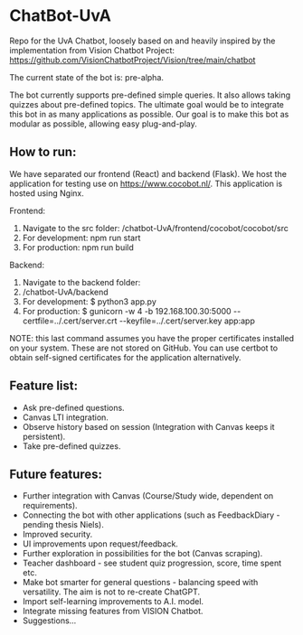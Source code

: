 # ChatBot-UvA
Repo for the UvA Chatbot, loosely based on and heavily inspired by the implementation from Vision Chatbot Project: https://github.com/VisionChatbotProject/Vision/tree/main/chatbot

The current state of the bot is: pre-alpha.

The bot currently supports pre-defined simple queries. It also allows taking quizzes about pre-defined topics. The ultimate goal would be to integrate this bot in as many applications as possible.
Our goal is to make this bot as modular as possible, allowing easy plug-and-play.

## How to run:

We have separated our frontend (React) and backend (Flask). We host the application for testing use on https://www.cocobot.nl/. This application is hosted using Nginx.

Frontend:
1) Navigate to the src folder: 
/chatbot-UvA/frontend/cocobot/cocobot/src
2) For development: npm run start
3) For production: npm run build

Backend:
1) Navigate to the backend folder:
2) /chatbot-UvA/backend
3) For development:
    $ python3 app.py
5) For production:
    $ gunicorn -w 4 -b 192.168.100.30:5000 --certfile=../.cert/server.crt --keyfile=../.cert/server.key app:app

NOTE: this last command assumes you have the proper certificates installed on your system. These are not stored on GitHub. You can use certbot to obtain self-signed certificates for the application alternatively.

## Feature list:
- Ask pre-defined questions.
- Canvas LTI integration.
- Observe history based on session (Integration with Canvas keeps it persistent).
- Take pre-defined quizzes.

## Future features:
- Further integration with Canvas (Course/Study wide, dependent on requirements).
- Connecting the bot with other applications (such as FeedbackDiary - pending thesis Niels).
- Improved security.
- UI improvements upon request/feedback.
- Further exploration in possibilities for the bot (Canvas scraping).
- Teacher dashboard - see student quiz progression, score, time spent etc.
- Make bot smarter for general questions - balancing speed with versatility. The aim is not to re-create ChatGPT.
- Import self-learning improvements to A.I. model.
- Integrate missing features from VISION Chatbot.
- Suggestions...

